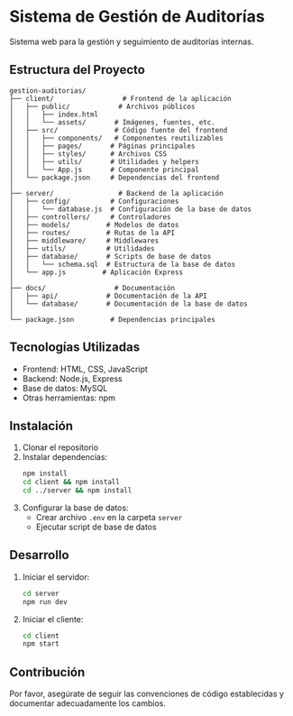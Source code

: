 # Sistema de Gestión de Auditorías

Sistema web para la gestión y seguimiento de auditorías internas.

## Estructura del Proyecto

```
gestion-auditorias/
├── client/                 # Frontend de la aplicación
│   ├── public/            # Archivos públicos
│   │   ├── index.html
│   │   └── assets/       # Imágenes, fuentes, etc.
│   ├── src/              # Código fuente del frontend
│   │   ├── components/   # Componentes reutilizables
│   │   ├── pages/       # Páginas principales
│   │   ├── styles/      # Archivos CSS
│   │   ├── utils/       # Utilidades y helpers
│   │   └── App.js       # Componente principal
│   └── package.json     # Dependencias del frontend
│
├── server/                # Backend de la aplicación
│   ├── config/          # Configuraciones
│   │   └── database.js  # Configuración de la base de datos
│   ├── controllers/     # Controladores
│   ├── models/         # Modelos de datos
│   ├── routes/         # Rutas de la API
│   ├── middleware/     # Middlewares
│   ├── utils/          # Utilidades
│   ├── database/       # Scripts de base de datos
│   │   └── schema.sql  # Estructura de la base de datos
│   └── app.js         # Aplicación Express
│
├── docs/                 # Documentación
│   ├── api/            # Documentación de la API
│   └── database/       # Documentación de la base de datos
│
└── package.json         # Dependencias principales
```

## Tecnologías Utilizadas

- Frontend: HTML, CSS, JavaScript
- Backend: Node.js, Express
- Base de datos: MySQL
- Otras herramientas: npm

## Instalación

1. Clonar el repositorio
2. Instalar dependencias:
   ```bash
   npm install
   cd client && npm install
   cd ../server && npm install
   ```
3. Configurar la base de datos:
   - Crear archivo `.env` en la carpeta `server`
   - Ejecutar script de base de datos

## Desarrollo

1. Iniciar el servidor:
   ```bash
   cd server
   npm run dev
   ```

2. Iniciar el cliente:
   ```bash
   cd client
   npm start
   ```

## Contribución

Por favor, asegúrate de seguir las convenciones de código establecidas y documentar adecuadamente los cambios.